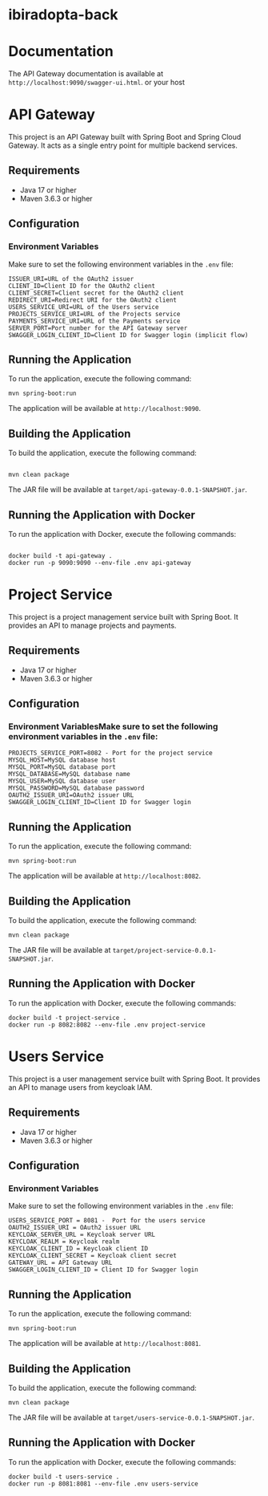 # ibiradopta-back

# Documentation

The API Gateway documentation is available at `http://localhost:9090/swagger-ui.html`. or your host

# API Gateway

This project is an API Gateway built with Spring Boot and Spring Cloud Gateway. It acts as a single entry point for multiple backend services.

## Requirements

- Java 17 or higher
- Maven 3.6.3 or higher

## Configuration

### Environment Variables

Make sure to set the following environment variables in the `.env` file:

```dotenv
ISSUER_URI=URL of the OAuth2 issuer
CLIENT_ID=Client ID for the OAuth2 client
CLIENT_SECRET=Client secret for the OAuth2 client
REDIRECT_URI=Redirect URI for the OAuth2 client
USERS_SERVICE_URI=URL of the Users service
PROJECTS_SERVICE_URI=URL of the Projects service
PAYMENTS_SERVICE_URI=URL of the Payments service
SERVER_PORT=Port number for the API Gateway server
SWAGGER_LOGIN_CLIENT_ID=Client ID for Swagger login (implicit flow)
```

## Running the Application

To run the application, execute the following command:

```shell
mvn spring-boot:run
```

The application will be available at `http://localhost:9090`.

## Building the Application

To build the application, execute the following command:

```shell

mvn clean package
```

The JAR file will be available at `target/api-gateway-0.0.1-SNAPSHOT.jar`.

## Running the Application with Docker

To run the application with Docker, execute the following commands:

```shell

docker build -t api-gateway .
docker run -p 9090:9090 --env-file .env api-gateway
```

# Project Service

This project is a project management service built with Spring Boot. It provides an API to manage projects and payments.

## Requirements
- Java 17 or higher
- Maven 3.6.3 or higher

## Configuration

### Environment VariablesMake sure to set the following environment variables in the `.env` file:

```dotenv
PROJECTS_SERVICE_PORT=8082 - Port for the project service
MYSQL_HOST=MySQL database host
MYSQL_PORT=MySQL database port
MYSQL_DATABASE=MySQL database name
MYSQL_USER=MySQL database user
MYSQL_PASSWORD=MySQL database password
OAUTH2_ISSUER_URI=OAuth2 issuer URL
SWAGGER_LOGIN_CLIENT_ID=Client ID for Swagger login
```


## Running the Application
To run the application, execute the following command:

```shell
mvn spring-boot:run
```

The application will be available at `http://localhost:8082`.

## Building the Application

To build the application, execute the following command:

```shell
mvn clean package
```

The JAR file will be available at `target/project-service-0.0.1-SNAPSHOT.jar`.

## Running the Application with Docker

To run the application with Docker, execute the following commands:

```shell
docker build -t project-service .
docker run -p 8082:8082 --env-file .env project-service
```

# Users Service

This project is a user management service built with Spring Boot. It provides an API to manage users from keycloak IAM.

## Requirements

- Java 17 or higher
- Maven 3.6.3 or higher

## Configuration

### Environment Variables

Make sure to set the following environment variables in the `.env` file:

```dotenv
USERS_SERVICE_PORT = 8081 -  Port for the users service
OAUTH2_ISSUER_URI = OAuth2 issuer URL
KEYCLOAK_SERVER_URL = Keycloak server URL
KEYCLOAK_REALM = Keycloak realm
KEYCLOAK_CLIENT_ID = Keycloak client ID
KEYCLOAK_CLIENT_SECRET = Keycloak client secret
GATEWAY_URL = API Gateway URL
SWAGGER_LOGIN_CLIENT_ID = Client ID for Swagger login
```

## Running the Application

To run the application, execute the following command:

```shell    
mvn spring-boot:run
```

The application will be available at `http://localhost:8081`.

## Building the Application

To build the application, execute the following command:

```shell
mvn clean package
```

The JAR file will be available at `target/users-service-0.0.1-SNAPSHOT.jar`.

## Running the Application with Docker

To run the application with Docker, execute the following commands:

```shell
docker build -t users-service .
docker run -p 8081:8081 --env-file .env users-service
```




